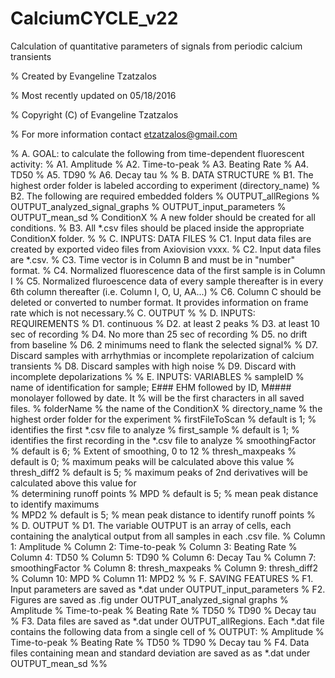 # CalciumCYCLE_v22
Calculation of quantitative parameters of signals from periodic calcium transients

% Created by Evangeline Tzatzalos

% Most recently updated on 05/18/2016

% Copyright (C) of Evangeline Tzatzalos

% For more information contact etzatzalos@gmail.com

% A. GOAL: to calculate the following from time-dependent fluorescent activity:
%    A1. Amplitude
%    A2. Time-to-peak
%    A3. Beating Rate
%    A4. TD50
%    A5. TD90
%    A6. Decay tau
%
% B. DATA STRUCTURE
%    B1. The highest order folder is labeled according to experiment (directory_name)
%    B2. The following are required embedded folders
%           OUTPUT_allRegions
%           OUTPUT_analyzed_signal_graphs
%           OUTPUT_input_parameters
%           OUTPUT_mean_sd
%           ConditionX              % A new folder should be created for all conditions. 
%    B3. All *.csv files should be placed inside the appropriate ConditionX folder.
%
% C. INPUTS: DATA FILES
%    C1. Input data files are created by exported video files from Axiovision vxxx.
%    C2. Input data files are *.csv. 
%    C3. Time vector is in Column B and must be in "number" format.
%    C4. Normalized fluorescence data of the first sample is in Column I
%    C5. Normalized fluroescence data of every sample thereafter is in every 6th column thereafter (i.e. Column I, O, U, AA...)
%    C6. Column C should be deleted or converted to number format.  It provides information on frame rate which is not necessary.% C. OUTPUT
%
% D. INPUTS: REQUIREMENTS
%    D1. continuous
%    D2. at least 2 peaks
%    D3. at least 10 sec of recording
%    D4. No more than 25 sec of recording
%    D5. no drift from baseline
%    D6. 2 minimums need to flank the selected signal% 
%    D7. Discard samples with arrhythmias or incomplete repolarization of calcium transients
%    D8. Discard samples with high noise
%    D9. Discard with incomplete depolarizations
%
% E. INPUTS: VARIABLES
%    sampleID                  % name of identification for sample; E### EHM followed by ID, M#### monolayer followed by date.  It    %                                will be the first characters in all saved files.
%    folderName                % the name of the ConditionX
%    directory_name            % the highest order folder for the experiment
%    firstFileToScan           % default is 1;     % identifies the first *.csv file to analyze
%    first_sample              % default is 1;     % identifies the first recording in the *.csv file to analyze 
%    smoothingFactor           % default is 6;     % Extent of smoothing, 0 to 12
%    thresh_maxpeaks           % default is 0;     % maximum peaks will be calculated above this value
%    thresh_diff2              % default is 5;     % maximum peaks of 2nd derivatives will be calculated above this value for   
%                                determining runoff points
%    MPD                       % default is 5;     % mean peak distance to identify maximums  
%    MPD2                      % default is 5;     % mean peak distance to identify runoff points
%
% D. OUTPUT
%    D1. The variable OUTPUT is an array of cells, each containing the analytical output from all samples in each .csv file.
%           Column 1: Amplitude
%           Column 2: Time-to-peak
%           Column 3: Beating Rate
%           Column 4: TD50
%           Column 5: TD90
%           Column 6: Decay Tau
%           Column 7: smoothingFactor
%           Column 8: thresh_maxpeaks
%           Column 9: thresh_diff2
%           Column 10: MPD
%           Column 11: MPD2
%
% F. SAVING FEATURES
%    F1. Input parameters are saved as *.dat under OUTPUT_input_parameters
%    F2. Figures are saved as .fig under OUTPUT_analyzed_signal graphs
%           Amplitude
%           Time-to-peak
%           Beating Rate
%           TD50
%           TD90
%           Decay tau
%    F3. Data files are saved as *.dat under OUTPUT_allRegions.  Each *.dat file contains the following data from a single cell of 
%           OUTPUT:
%           Amplitude
%           Time-to-peak
%           Beating Rate
%           TD50
%           TD90
%           Decay tau
%    F4. Data files containing mean and standard deviation are saved as as *.dat under OUTPUT_mean_sd
%%
